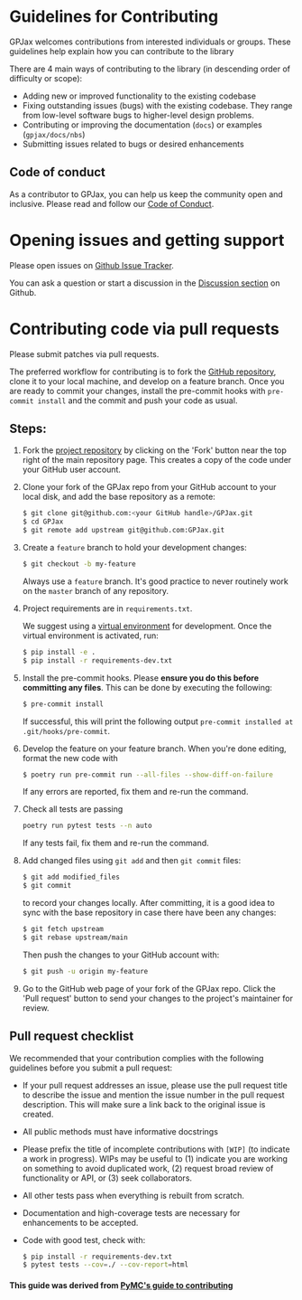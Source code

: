 # Guidelines for Contributing

GPJax welcomes contributions from interested individuals or groups. These
guidelines help explain how you can contribute to the library

There are 4 main ways of contributing to the library (in descending order of
difficulty or scope):

- Adding new or improved functionality to the existing codebase
- Fixing outstanding issues (bugs) with the existing codebase. They range from
  low-level software bugs to higher-level design problems.
- Contributing or improving the documentation (`docs`) or examples
  (`gpjax/docs/nbs`)
- Submitting issues related to bugs or desired enhancements

## Code of conduct

As a contributor to GPJax, you can help us keep the community open and
inclusive. Please read and follow our [Code of
Conduct](https://github.com/thomaspinder/GPJax/blob/master/.github/CODE_OF_CONDUCT.md).

# Opening issues and getting support

Please open issues on [Github Issue
Tracker](https://github.com/thomaspinder/GPJax/issues/new/choose).

You can ask a question or start a discussion in the [Discussion
section](https://github.com/thomaspinder/GPJax/discussions) on Github.

# Contributing code via pull requests

Please submit patches via pull requests.

The preferred workflow for contributing is to fork the [GitHub
repository](https://github.com/thomaspinder/GPJax), clone it to your local
machine, and develop on a feature branch. Once you are ready to commit your
changes, install the pre-commit hooks with `pre-commit install` and the commit
and push your code as usual.

## Steps:

1. Fork the [project repository](https://github.com/thomaspinder/GPJax) by
   clicking on the 'Fork' button near the top right of the main repository page.
   This creates a copy of the code under your GitHub user account.

2. Clone your fork of the GPJax repo from your GitHub account to your local
   disk, and add the base repository as a remote:

   ```bash
   $ git clone git@github.com:<your GitHub handle>/GPJax.git
   $ cd GPJax
   $ git remote add upstream git@github.com:GPJax.git
   ```

3. Create a `feature` branch to hold your development changes:

   ```bash
   $ git checkout -b my-feature
   ```

   Always use a `feature` branch. It's good practice to never routinely work on
   the `master` branch of any repository.

4. Project requirements are in `requirements.txt`.

   We suggest using a [virtual
   environment](https://docs.python-guide.org/dev/virtualenvs/) for development.
   Once the virtual environment is activated, run:

   ```bash
   $ pip install -e .
   $ pip install -r requirements-dev.txt
   ```

5. Install the pre-commit hooks. Please **ensure you do this before committing
   any files**. This can be done by executing the following:
   ```bash
   $ pre-commit install
   ```
   If successful, this will print the following output `pre-commit installed at
   .git/hooks/pre-commit`.

6. Develop the feature on your feature branch.  When you're done editing, format the new code with
   ```bash
   $ poetry run pre-commit run --all-files --show-diff-on-failure
   ```
   If any errors are reported, fix them and re-run the command.

7. Check all tests are passing
   ```bash
   poetry run pytest tests --n auto
   ```
   If any tests fail, fix them and re-run the command.

8. Add changed files using `git add` and then `git commit` files:

   ```bash
   $ git add modified_files
   $ git commit
   ```

   to record your changes locally. After committing, it is a good idea to sync
   with the base repository in case there have been any changes:

   ```bash
   $ git fetch upstream
   $ git rebase upstream/main
   ```

   Then push the changes to your GitHub account with:

   ```bash
   $ git push -u origin my-feature
   ```

9.  Go to the GitHub web page of your fork of the GPJax repo. Click the 'Pull
   request' button to send your changes to the project's maintainer for review.

## Pull request checklist

We recommended that your contribution complies with the following guidelines
before you submit a pull request:

- If your pull request addresses an issue, please use the pull request title to
  describe the issue and mention the issue number in the pull request
  description. This will make sure a link back to the original issue is created.

- All public methods must have informative docstrings

- Please prefix the title of incomplete contributions with `[WIP]` (to indicate
  a work in progress). WIPs may be useful to (1) indicate you are working on
  something to avoid duplicated work, (2) request broad review of functionality
  or API, or (3) seek collaborators.

- All other tests pass when everything is rebuilt from scratch.

- Documentation and high-coverage tests are necessary for enhancements to be
  accepted.

- Code with good test, check with:

  ```bash
  $ pip install -r requirements-dev.txt
  $ pytest tests --cov=./ --cov-report=html
  ```

#### This guide was derived from [PyMC's guide to contributing](https://github.com/pymc-devs/pymc/blob/main/CONTRIBUTING.md)
